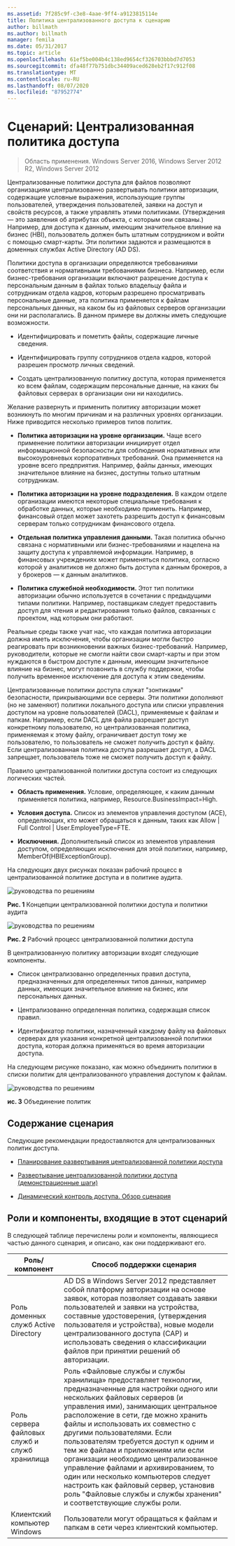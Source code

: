 ```yaml
---
ms.assetid: 7f285c9f-c3e8-4aae-9ff4-a9123815114e
title: Политика централизованного доступа к сценарию
author: billmath
ms.author: billmath
manager: femila
ms.date: 05/31/2017
ms.topic: article
ms.openlocfilehash: 61ef5be004b4c138ed9654cf326703bbbd7d7053
ms.sourcegitcommit: dfa48f77b751dbc34409aced628eb2f17c912f08
ms.translationtype: MT
ms.contentlocale: ru-RU
ms.lasthandoff: 08/07/2020
ms.locfileid: "87952774"
---
```

# <a name="scenario-central-access-policy"></a>Сценарий: Централизованная политика доступа

>Область применения. Windows Server 2016, Windows Server 2012 R2, Windows Server 2012

Централизованные политики доступа для файлов позволяют организациям централизованно развертывать политики авторизации, содержащие условные выражения, использующие группы пользователей, утверждения пользователей, заявки на доступ и свойств ресурсов, а также управлять этими политиками. (Утверждения — это заявления об атрибутах объекта, с которым они связаны.) Например, для доступа к данным, имеющим значительное влияние на бизнес (HBI), пользователь должен быть штатным сотрудником и войти с помощью смарт-карты. Эти политики задаются и размещаются в доменных службах Active Directory (AD DS).

Политики доступа в организации определяются требованиями соответствия и нормативными требованиями бизнеса. Например, если бизнес-требования организации включают разрешение доступа к персональным данным в файлах только владельцу файла и сотрудникам отдела кадров, которым разрешено просматривать персональные данные, эта политика применяется к файлам персональных данных, на каком бы из файловых серверов организации они ни располагались. В данном примере вы должны иметь следующие возможности.

-   Идентифицировать и пометить файлы, содержащие личные сведения.

-   Идентифицировать группу сотрудников отдела кадров, которой разрешен просмотр личных сведений.

-   Создать централизованную политику доступа, которая применяется ко всем файлам, содержащим персональные данные, на каких бы файловых серверах в организации они ни находились.

Желание развернуть и применить политику авторизации может возникнуть по многим причинам и на различных уровнях организации. Ниже приводится несколько примеров типов политик.

-   **Политика авторизации на уровне организации.** Чаще всего применение политики авторизации инициирует отдел информационной безопасности для соблюдения нормативных или высокоуровневых корпоративных требований. Она применяется на уровне всего предприятия. Например, файлы данных, имеющих значительное влияние на бизнес, доступны только штатным сотрудникам.

-   **Политика авторизации на уровне подразделения.** В каждом отделе организации имеются некоторые специальные требования к обработке данных, которые необходимо применить. Например, финансовый отдел может захотеть разрешить доступ к финансовым серверам только сотрудникам финансового отдела.

-   **Отдельная политика управления данными.** Такая политика обычно связана с нормативными или бизнес-требованиями и нацелена на защиту доступа к управляемой информации. Например, в финансовых учреждениях может применяться политика, согласно которой у аналитиков не должно быть доступа к данным брокеров, а у брокеров — к данным аналитиков.

-   **Политика служебной необходимости.** Этот тип политики авторизации обычно используется в сочетании с предыдущими типами политики. Например, поставщикам следует предоставить доступ для чтения и редактирования только файлов, связанных с проектом, над которым они работают.

Реальные среды также учат нас, что каждая политика авторизации должна иметь исключения, чтобы организации могли быстро реагировать при возникновении важных бизнес-требований. Например, руководители, которые не смогли найти свои смарт-карты и при этом нуждаются в быстром доступе к данным, имеющим значительное влияние на бизнес, могут позвонить в службу поддержки, чтобы получить временное исключение для доступа к этим сведениям.

Централизованные политики доступа служат "зонтиками" безопасности, прикрывающими все серверы. Эти политики дополняют (но не заменяют) политики локального доступа или списки управления доступом на уровне пользователей (DACL), применяемые к файлам и папкам. Например, если DACL для файла разрешает доступ конкретному пользователю, но централизованная политика, применяемая к этому файлу, ограничивает доступ тому же пользователю, то пользователь не сможет получить доступ к файлу. Если централизованная политика доступа разрешает доступ, а DACL запрещает, пользователь тоже не сможет получить доступ к файлу.

Правило централизованной политики доступа состоит из следующих логических частей.

-   **Область применения.** Условие, определяющее, к каким данным применяется политика, например, Resource.BusinessImpact=High.

-   **Условия доступа.** Список из элементов управления доступом (ACE), определяющих, кто может обращаться к данным, таких как Allow | Full Control | User.EmployeeType=FTE.

-   **Исключения.** Дополнительный список из элементов управления доступом, определяющих исключения для этой политики, например, MemberOf(HBIExceptionGroup).

На следующих двух рисунках показан рабочий процесс в централизованной политике доступа и в политике аудита.

![руководства по решениям](media/Scenario--Central-Access-Policy/DynamicAccessControl_RevGuide.JPG)

**Рис. 1** Концепции централизованной политики доступа и политики аудита

![руководства по решениям](media/Scenario--Central-Access-Policy/DynamicAccessControl_RevGuide_2.JPG)

**Рис. 2** Рабочий процесс централизованной политики доступа

В централизованную политику авторизации входят следующие компоненты.

-   Список централизованно определенных правил доступа, предназначенных для определенных типов данных, например данных, имеющих значительное влияние на бизнес, или персональных данных.

-   Централизованно определенная политика, содержащая список правил.

-   Идентификатор политики, назначенный каждому файлу на файловых серверах для указания конкретной централизованной политики доступа, которая должна применяться во время авторизации доступа.

На следующем рисунке показано, как можно объединить политики в списки политик для централизованного управления доступом к файлам.

![руководства по решениям](media/Scenario--Central-Access-Policy/DynamicAccessControl_RevGuide3.JPG)

**ис. 3** Объединение политик

## <a name="in-this-scenario"></a>Содержание сценария
Следующие рекомендации предоставляются для централизованных политик доступа.

-   [Планирование развертывания централизованной политики доступа](assetId:///0311a76d-d66c-4ddb-ade6-af586a2ad82f)

-   [Развертывание централизованной политики доступа &#40;демонстрационные шаги&#41;](Deploy-a-Central-Access-Policy--Demonstration-Steps-.md)

-   [Динамический контроль доступа. Обзор сценария](Dynamic-Access-Control--Scenario-Overview.md)

## <a name="roles-and-features-included-in-this-scenario"></a><a name="BKMK_NEW"></a>Роли и компоненты, входящие в этот сценарий
В следующей таблице перечислены роли и компоненты, являющиеся частью данного сценария, и описано, как они поддерживают его.

|Роль/компонент|Способ поддержки сценария|
|-----------------|---------------------------------|
|Роль доменных служб Active Directory|AD DS в Windows Server 2012 представляет собой платформу авторизации на основе заявок, которая позволяет создавать заявки пользователей и заявки на устройства, составные удостоверения, (утверждения пользователя и устройства), новые модели централизованного доступа (CAP) и использовать сведения о классификации файлов при принятии решений об авторизации.|
|Роль сервера файловых служб и служб хранилища|Роль «Файловые службы и службы хранилища» предоставляет технологии, предназначенные для настройки одного или нескольких файловых серверов (и управления ими), занимающих центральное расположение в сети, где можно хранить файлы и использовать их совместно с другими пользователями. Если пользователям требуется доступ к одним и тем же файлам и приложениям или если организации необходимо централизованное управление файлами и архивированием, то один или несколько компьютеров следует настроить как файловый сервер, установив роль "Файловые службы и службы хранения" и соответствующие службы роли.|
|Клиентский компьютер Windows|Пользователи могут обращаться к файлам и папкам в сети через клиентский компьютер.|



